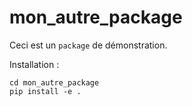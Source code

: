 # mon_autre_package

Ceci est un `package` de démonstration.

Installation :

```shell script
cd mon_autre_package
pip install -e .
```
